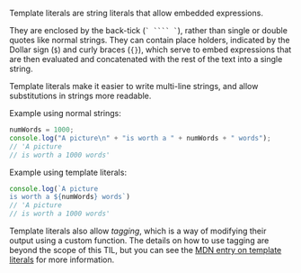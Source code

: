 Template literals are string literals that allow embedded expressions.

They are enclosed by the back-tick (`` ` ```` ` ``), rather than single or double quotes like normal strings. They can contain place holders, indicated by the Dollar sign (`$`) and curly braces (`{}`), which serve to embed expressions that are then evaluated and concatenated with the rest of the text into a single string.

Template literals make it easier to write multi-line strings, and allow substitutions in strings more readable.

Example using normal strings:

```javascript
numWords = 1000;
console.log("A picture\n" + "is worth a " + numWords + " words");
// 'A picture
// is worth a 1000 words'
```

Example using template literals:

```javascript
console.log(`A picture
is worth a ${numWords} words`)
// 'A picture
// is worth a 1000 words'
```

Template literals also allow _tagging_, which is a way of modifying their output using a custom function. The details on how to use tagging are beyond the scope of this TIL, but you can see the [MDN entry on template literals](https://developer.mozilla.org/en-US/docs/Web/JavaScript/Reference/Template_literals) for more information.
